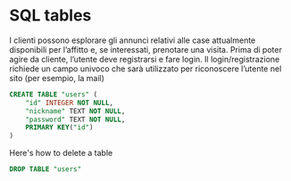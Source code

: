 # SQL tables
I clienti possono esplorare gli annunci relativi alle case attualmente disponibili per l’affitto e, se
interessati, prenotare una visita. Prima di poter agire da cliente, l’utente deve registrarsi e fare
login. Il login/registrazione richiede un campo univoco che sarà utilizzato per riconoscere l’utente
nel sito (per esempio, la mail)

```sql
CREATE TABLE "users" (
    "id" INTEGER NOT NULL,
    "nickname" TEXT NOT NULL,
    "password" TEXT NOT NULL,
    PRIMARY KEY("id")
)
```

Here's how to delete a table
```sql
DROP TABLE "users"
```
